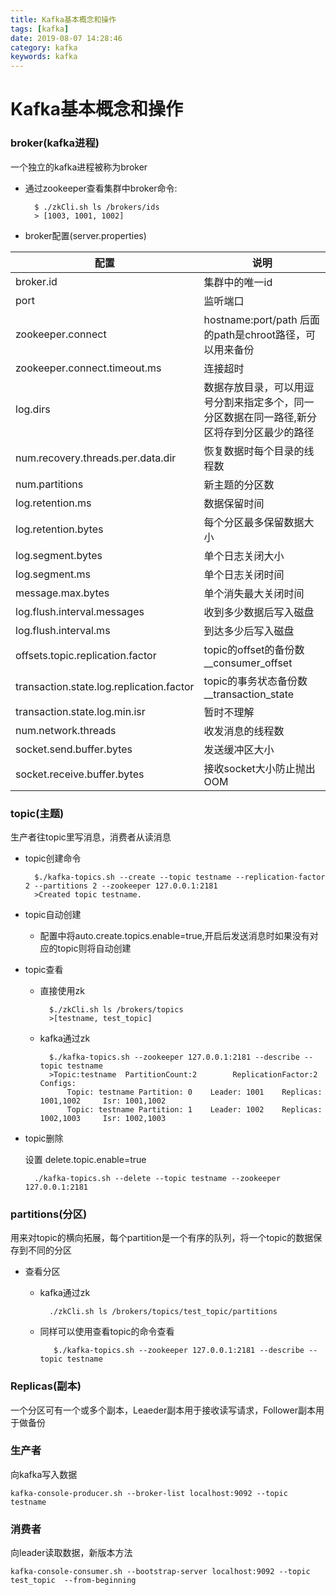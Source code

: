 ```yaml
---
title: Kafka基本概念和操作
tags: [kafka]
date: 2019-08-07 14:28:46
category: kafka
keywords: kafka
---
```


# Kafka基本概念和操作

### broker(kafka进程)

一个独立的kafka进程被称为broker

- 通过zookeeper查看集群中broker命令:

        $ ./zkCli.sh ls /brokers/ids
        > [1003, 1001, 1002]
        
<!--more-->

- broker配置(server.properties)

|配置|说明|
|-|-|
|broker.id|集群中的唯一id|
|port|监听端口|
|zookeeper.connect|hostname:port/path 后面的path是chroot路径，可以用来备份|
|zookeeper.connect.timeout.ms|连接超时|
|log.dirs|数据存放目录，可以用逗号分割来指定多个，同一分区数据在同一路径,新分区将存到分区最少的路径|
|num.recovery.threads.per.data.dir|恢复数据时每个目录的线程数|
|num.partitions|新主题的分区数|
|log.retention.ms|数据保留时间|
|log.retention.bytes|每个分区最多保留数据大小|
|log.segment.bytes|单个日志关闭大小|
|log.segment.ms|单个日志关闭时间|
|message.max.bytes|单个消失最大关闭时间|
|log.flush.interval.messages|收到多少数据后写入磁盘|
|log.flush.interval.ms|到达多少后写入磁盘|
|offsets.topic.replication.factor|topic的offset的备份数__consumer_offset|
|transaction.state.log.replication.factor|topic的事务状态备份数__transaction_state|
|transaction.state.log.min.isr|暂时不理解|
|num.network.threads|收发消息的线程数|
|socket.send.buffer.bytes|发送缓冲区大小|
|socket.receive.buffer.bytes|接收socket大小防止抛出OOM|

### topic(主题)

生产者往topic里写消息，消费者从读消息

- topic创建命令

        $./kafka-topics.sh --create --topic testname --replication-factor 2 --partitions 2 --zookeeper 127.0.0.1:2181
        >Created topic testname.

- topic自动创建
  - 配置中将auto.create.topics.enable=true,开启后发送消息时如果没有对应的topic则将自动创建

- topic查看

    - 直接使用zk
        
            $./zkCli.sh ls /brokers/topics
            >[testname, test_topic]

    - kafka通过zk
  
            $./kafka-topics.sh --zookeeper 127.0.0.1:2181 --describe --topic testname
            >Topic:testname  PartitionCount:2        ReplicationFactor:2     Configs:
                Topic: testname Partition: 0    Leader: 1001    Replicas: 1001,1002     Isr: 1001,1002
                Topic: testname Partition: 1    Leader: 1002    Replicas: 1002,1003     Isr: 1002,1003

- topic删除
 
     设置 delete.topic.enable=true

        ./kafka-topics.sh --delete --topic testname --zookeeper 127.0.0.1:2181

### partitions(分区)

用来对topic的横向拓展，每个partition是一个有序的队列，将一个topic的数据保存到不同的分区

- 查看分区

    - kafka通过zk
 
            ./zkCli.sh ls /brokers/topics/test_topic/partitions

    - 同样可以使用查看topic的命令查看
  
             $./kafka-topics.sh --zookeeper 127.0.0.1:2181 --describe --topic testname

### Replicas(副本)

一个分区可有一个或多个副本，Leaeder副本用于接收读写请求，Follower副本用于做备份

### 生产者

向kafka写入数据

    kafka-console-producer.sh --broker-list localhost:9092 --topic testname

### 消费者

向leader读取数据，新版本方法

    kafka-console-consumer.sh --bootstrap-server localhost:9092 --topic test_topic  --from-beginning